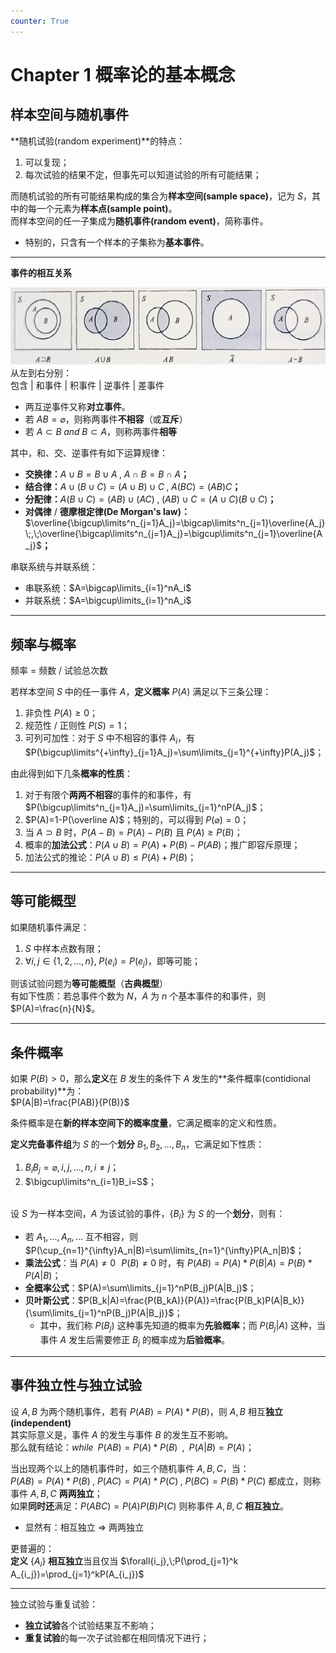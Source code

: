 ```yaml
---
counter: True
---
```


# Chapter 1 概率论的基本概念

## 样本空间与随机事件

**随机试验(random experiment)**的特点：

1. 可以复现；
2. 每次试验的结果不定，但事先可以知道试验的所有可能结果；

而随机试验的所有可能结果构成的集合为**样本空间(sample space)**，记为 $S$，其中的每一个元素为**样本点(sample point)**。<br />而样本空间的任一子集成为**随机事件(random event)**，简称事件。

- 特别的，只含有一个样本的子集称为**基本事件**。

---

**事件的相互关系**

![](<./assets/ch1/1.1.png>)
从左到右分别：<br />包含 | 和事件 | 积事件 | 逆事件 | 差事件

- 两互逆事件又称**对立事件**。
- 若 $AB=\varnothing$，则称两事件**不相容**（或**互斥**）
- 若 $A\subset B \;and\;B\subset A$，则称两事件**相等**

其中，和、交、逆事件有如下运算规律：

- **交换律：**$A\cup B=B\cup A\;,\;A\cap B=B\cap A$**；**
- **结合律：**$A\cup(B\cup C)=(A\cup B)\cup C\;,\;A(BC)=(AB)C$**；**
- **分配律：**$A(B\cup C)=(AB)\cup(AC)\;,\;(AB)\cup C=(A\cup C)(B\cup C)$**；**
- **对偶律** / **德摩根定律(De Morgan's law)：**$\overline{\bigcup\limits^n_{j=1}A_j}=\bigcap\limits^n_{j=1}\overline{A_j}\;,\;\overline{\bigcap\limits^n_{j=1}A_j}=\bigcup\limits^n_{j=1}\overline{A_j}$**；**

串联系统与并联系统：

- 串联系统：$A=\bigcap\limits_{i=1}^nA_i$
- 并联系统：$A=\bigcup\limits_{i=1}^nA_i$

---

## 频率与概率

频率 = 频数 / 试验总次数

若样本空间 $S$ 中的任一事件 $A$，**定义概率** $P(A)$ 满足以下三条公理：

1. 非负性 $P(A)\geq0$；
2. 规范性 / 正则性 $P(S)=1$；
3. 可列可加性：对于 $S$ 中不相容的事件 $A_i$，有 $P(\bigcup\limits^{+\infty}_{j=1}A_j)=\sum\limits_{j=1}^{+\infty}P(A_j)$；

由此得到如下几条**概率的性质**：

1. 对于有限个**两两不相容**的事件的和事件，有 $P(\bigcup\limits^n_{j=1}A_j)=\sum\limits_{j=1}^nP(A_j)$；
2. $P(A)=1-P(\overline A)$；特别的，可以得到 $P(\varnothing)=0$；
3. 当 $A\supset B$ 时，$P(A-B) = P(A)-P(B)$ 且 $P(A)\geq P(B)$；
4. 概率的**加法公式**：$P(A\cup B)=P(A)+P(B)-P(AB)$；推广即容斥原理；
5. 加法公式的推论：$P(A\cup B)\leq P(A)+P(B)$；

---

## 等可能概型

如果随机事件满足：

1. $S$ 中样本点数有限；
2. $\forall i,j \in\{1,2,...,n\},\;P(e_i) = P(e_j)$，即等可能；

则该试验问题为**等可能概型**（**古典概型**）<br />有如下性质：若总事件个数为 $N$，$A$ 为 $n$ 个基本事件的和事件，则 $P(A)=\frac{n}{N}$。

---

## 条件概率

如果 $P(B)>0$，那么**定义**在 $B$ 发生的条件下 $A$ 发生的**条件概率(contidional probability)**为：<br />$P(A|B)=\frac{P(AB)}{P(B)}$

条件概率是在**新的样本空间下的概率度量**，它满足概率的定义和性质。

**定义完备事件组**为 $S$ 的一个**划分** $B_1,B_2,...,B_n$，它满足如下性质：

1. $B_iB_j=\varnothing,i,j,...,n,i\not=j$；
2. $\bigcup\limits^n_{i=1}B_i=S$；

<br />设 $S$ 为一样本空间，$A$ 为该试验的事件，$\{B_i\}$ 为 $S$ 的一个**划分**，则有：

- 若 $A_1,...,A_n,...$ 互不相容，则 $P(\cup_{n=1}^{\infty}A_n|B)=\sum\limits_{n=1}^{\infty}P(A_n|B)$；
- **乘法公式**：当 $P(A)\not=0\;\,\;P(B)\not=0$ 时，有 $P(AB)=P(A)*P(B|A)=P(B)*P(A|B)$；
- **全概率公式**：$P(A)=\sum\limits_{j=1}^nP(B_j)P(A|B_j)$；
- **贝叶斯公式**：$P(B_k|A)=\frac{P(B_kA)}{P(A)}=\frac{P(B_k)P(A|B_k)}{\sum\limits_{j=1}^nP(B_j)P(A|B_j)}$；
  - 其中，我们称 $P(B_j)$ 这种事先知道的概率为**先验概率**；而 $P(B_j|A)$ 这种，当事件 $A$ 发生后需要修正 $B_j$ 的概率成为**后验概率**。

---

## 事件独立性与独立试验

设 $A,B$ 为两个随机事件，若有 $P(AB)=P(A)*P(B)$，则 $A,B$ 相互**独立(independent)**<br />其实际意义是，事件 $A$ 的发生与事件 $B$ 的发生互不影响。<br />那么就有结论：$while\;\;P(AB)=P(A)*P(B)\;\;,\;\;P(A|B)=P(A)$；

当出现两个以上的随机事件时，如三个随机事件 $A,B,C$，当：<br />$P(AB)=P(A)*P(B)\;,\;P(AC)=P(A)*P(C)\;,\;P(BC)=P(B)*P(C)$
都成立，则称事件 $A,B,C$ **两两独立**；<br />如果**同时还**满足：$P(ABC)=P(A)P(B)P(C)$ 则称事件 $A,B,C$ **相互独立**。

- 显然有：相互独立 $\Rightarrow$ 两两独立

更普遍的：<br />**定义** $\{A_i\}$ **相互独立**当且仅当 $\forall{i_j},\;P(\prod_{j=1}^k A_{i_j})=\prod_{j=1}^kP(A_{i_j})$

---

独立试验与重复试验：

- **独立试验**各个试验结果互不影响；
- **重复试验**的每一次子试验都在相同情况下进行；